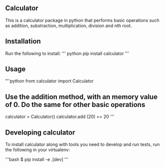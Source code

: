 ## Calculator

This is a calculator package in python that performs basic operations such as addition, substraction, multiplication, division and nth root.

## Installation

Run the following to install:
''' python
pip install calculator
'''

## Usage
"''python
from calculator import Calculator

## Use the addition method, with an memory value of 0. Do the same for other basic operations
calculator = Calculator()
calculator.add (20)  == 20
'''
## Developing calculator

To install calculator along with tools you need to develop and run tests, run the following in your virtualenv:

'''bash
$ pip install -e .[dev]
'''